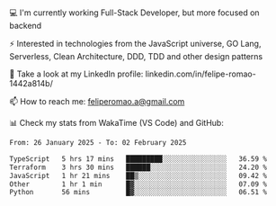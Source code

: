 💻 I'm currently working Full-Stack Developer, but more focused on backend

⚡ Interested in technologies from the JavaScript universe, GO Lang, Serverless, Clean Architecture, DDD, TDD and other design patterns

👥 Take a look at my LinkedIn profile: linkedin.com/in/felipe-romao-1442a814b/

📫 How to reach me: feliperomao.a@gmail.com

📊 Check my stats from WakaTime (VS Code) and GitHub:

<!--START_SECTION:waka-->

```txt
From: 26 January 2025 - To: 02 February 2025

TypeScript   5 hrs 17 mins   █████████░░░░░░░░░░░░░░░░   36.59 %
Terraform    3 hrs 30 mins   ██████░░░░░░░░░░░░░░░░░░░   24.20 %
JavaScript   1 hr 21 mins    ██▒░░░░░░░░░░░░░░░░░░░░░░   09.42 %
Other        1 hr 1 min      █▓░░░░░░░░░░░░░░░░░░░░░░░   07.09 %
Python       56 mins         █▓░░░░░░░░░░░░░░░░░░░░░░░   06.51 %
```

<!--END_SECTION:waka-->
